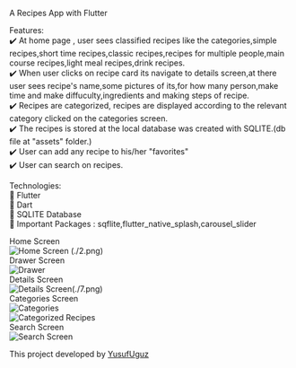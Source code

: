 A Recipes App with Flutter<br />

Features:<br />
:heavy_check_mark: At home page , user sees classified recipes like the categories,simple recipes,short time recipes,classic recipes,recipes for multiple people,main course recipes,light meal recipes,drink recipes.<br />
:heavy_check_mark: When user clicks on recipe card its navigate to details screen,at there user sees recipe's name,some pictures of its,for how many person,make time and make diffuculty,ingredients and making steps of recipe.<br />
:heavy_check_mark: Recipes are categorized, recipes are displayed according to the relevant category clicked on the categories screen.<br />
:heavy_check_mark: The recipes is stored at the local database was created with SQLITE.(db file at "assets" folder.)<br />
:heavy_check_mark: User can add any recipe to his/her "favorites"<br />
:heavy_check_mark: User can search on recipes.<br />

Technologies:<br />
:pushpin: Flutter<br />
:pushpin: Dart<br />
:pushpin: SQLITE Database<br />
:pushpin: Important Packages : sqflite,flutter_native_splash,carousel_slider<br />

Home Screen<br />
![Home Screen](./1.png) (./2.png)<br />
Drawer Screen<br />
![Drawer](./3.png)<br />
Details Screen<br />
![Details Screen](./6.png)(./7.png)<br />
Categories Screen<br />
![Categories](./4.png)<br />
![Categorized Recipes](./8.png)<br />
Search Screen<br />
![Search Screen](./5.png)<br />


This project developed by [YusufUguz](https://github.com/YusufUguz)<br />

